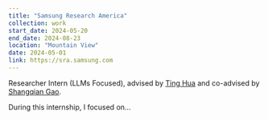 ```yaml
---
title: "Samsung Research America"
collection: work
start_date: 2024-05-20
end_date: 2024-08-23
location: "Mountain View"
date: 2024-05-01
link: https://sra.samsung.com
---
```


Researcher Intern (LLMs Focused), advised by <a href="https://t7hua.github.io" target="_blank">Ting Hua</a> and co-advised by <a href="https://gaosh.github.io" target="_blank">Shangqian Gao</a>.

During this internship, I focused on...
